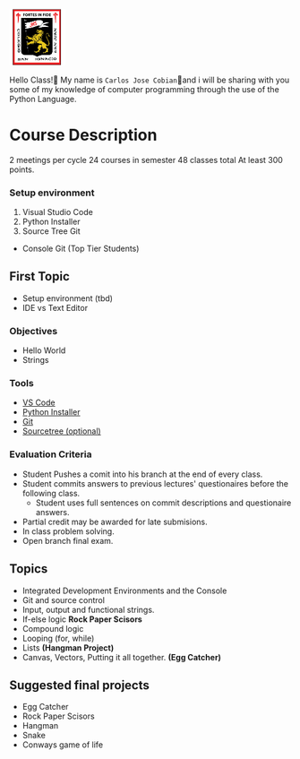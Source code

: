 <img    src="images/csi.png" 
	title="Colegio San Ignacio" 
        width="20%" 
        height="20%" />

Hello Class!👋 My name is `Carlos Jose Cobian`🧙and i will be sharing with you some of my knowledge of computer programming through the use of the Python Language.

# Course Description
2 meetings per cycle
24 courses in semester
48 classes total
At least 300 points.

### Setup environment
1. Visual Studio Code
2. Python Installer
3. Source Tree Git
* Console Git (Top Tier Students)

## First Topic
* Setup environment (tbd)
* IDE vs Text Editor

### Objectives
* Hello World
* Strings

### Tools
* [VS Code](https://code.visualstudio.com/download)
* [Python Installer](https://www.python.org/downloads/)
* [Git](https://git-scm.com/downloads)
* [Sourcetree (optional)](https://www.sourcetreeapp.com/)

### Evaluation Criteria
* Student Pushes a comit into his branch at the end of every class. 
* Student commits answers to previous lectures' questionaires before the following class. 
   - Student uses full sentences on commit descriptions and questionaire answers. 
* Partial credit may be awarded for late submisions.
* In class problem solving.
* Open branch final exam. 

## Topics
* Integrated Development Environments and the Console
* Git and source control
* Input, output and functional strings.
* If-else logic **Rock Paper Scisors**
* Compound logic
* Looping (for, while)
* Lists **(Hangman Project)**
* Canvas, Vectors, Putting it all together. **(Egg Catcher)** 

## Suggested final projects
* Egg Catcher
* Rock Paper Scisors
* Hangman
* Snake
* Conways game of life